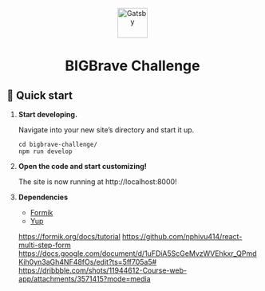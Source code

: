<p align="center">
  <a href="https://www.gatsbyjs.com/?utm_source=starter&utm_medium=readme&utm_campaign=minimal-starter">
    <img alt="Gatsby" src="https://www.gatsbyjs.com/Gatsby-Monogram.svg" width="60" />
  </a>
</p>
<h1 align="center">
  BIGBrave Challenge
</h1>

## 🚀 Quick start

1.  **Start developing.**

    Navigate into your new site’s directory and start it up.

    ```shell
    cd bigbrave-challenge/
    npm run develop
    ```

2.  **Open the code and start customizing!**

    The site is now running at http://localhost:8000!

3.  **Dependencies**

    - [Formik](https://formik.org/)
    - [Yup](https://formik.org/)

    https://formik.org/docs/tutorial
    https://github.com/nphivu414/react-multi-step-form
    https://docs.google.com/document/d/1uFDiA5ScGeMvzWVEhkxr_QPmdKih0yn3aGh4NF48fOs/edit?ts=5ff705a5#
    https://dribbble.com/shots/11944612-Course-web-app/attachments/3571415?mode=media
